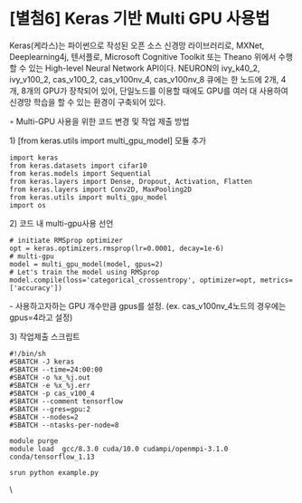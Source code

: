 # \[별첨6] Keras 기반 Multi GPU 사용법

Keras(케라스)는 파이썬으로 작성된 오픈 소스 신경망 라이브러리로, MXNet, Deeplearning4j, 텐서플로, Microsoft Cognitive Toolkit 또는 Theano 위에서 수행할 수 있는 High-level Neural Network API이다. NEURON의 ivy\_k40\_2, ivy\_v100\_2, cas\_v100\_2, cas\_v100nv\_4, cas\_v100nv\_8 큐에는 한 노드에 2개, 4개, 8개의 GPU가 장착되어 있어, 단일노드를 이용할 때에도 GPU를 여러 대 사용하여 신경망 학습을 할 수 있는 환경이 구축되어 있다.

&#x20;

◦ Multi-GPU 사용을 위한 코드 변경 및 작업 제출 방법

&#x20;

1\) \[from keras.utils import multi\_gpu\_model] 모듈 추가

```
import keras
from keras.datasets import cifar10
from keras.models import Sequential
from keras.layers import Dense, Dropout, Activation, Flatten
from keras.layers import Conv2D, MaxPooling2D
from keras.utils import multi_gpu_model
import os
```

2\) 코드 내 multi-gpu사용 선언

```
# initiate RMSprop optimizer
opt = keras.optimizers.rmsprop(lr=0.0001, decay=1e-6)
# multi-gpu
model = multi_gpu_model(model, gpus=2)
# Let's train the model using RMSprop
model.compile(loss='categorical_crossentropy', optimizer=opt, metrics=['accuracy'])
```

\- 사용하고자하는 GPU 개수만큼 gpus를 설정. (ex. cas\_v100nv\_4노드의 경우에는 gpus=4라고 설정)

&#x20;

3\) 작업제출 스크립트

```
#!/bin/sh
#SBATCH -J keras
#SBATCH --time=24:00:00
#SBATCH -o %x_%j.out
#SBATCH -e %x_%j.err
#SBATCH -p cas_v100_4
#SBATCH --comment tensorflow
#SBATCH --gres=gpu:2
#SBATCH --nodes=2
#SBATCH --ntasks-per-node=8

module purge
module load  gcc/8.3.0 cuda/10.0 cudampi/openmpi-3.1.0 conda/tensorflow_1.13

srun python example.py
```

\
